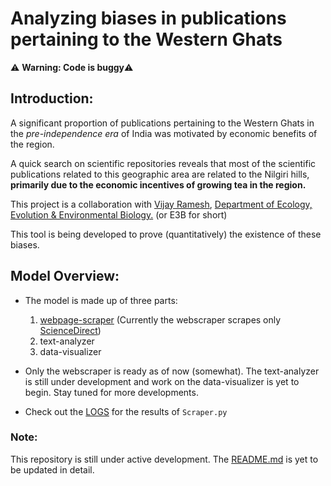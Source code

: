 
# Analyzing biases in publications pertaining to the Western Ghats

:warning: <strong>Warning: Code is buggy</strong>:warning:


## Introduction:

A significant proportion of publications pertaining to the Western Ghats in the <em>pre-independence era</em> of India was motivated by economic benefits of the region.

A quick search on scientific repositories reveals that most of the scientific publications related to this geographic area are related to the Nilgiri hills, <strong>primarily due to the economic incentives of growing tea in the region.</strong>

This project is a collaboration with <a title="Vijay" href="https://evolecol.weebly.com/" target="_blank">Vijay Ramesh</a>, <a title="E3B" href="http://e3b.columbia.edu/" target="_blank">Department of Ecology, Evolution & Environmental Biology.</a> (or E3B for short)

This tool is being developed to prove (quantitatively) the existence of these biases.

## Model Overview:
- The model is made up of three parts:
	1.  <a title="Scraper" href="https://github.com/SarthakJShetty/Bias/blob/master/Scraper.py">webpage-scraper</a> (Currently the webscraper scrapes only <a href="www.ScienceDirect.com" title="ScienceDirect">ScienceDirect</a>)
	2.  text-analyzer 
	3.  data-visualizer
	
- Only the webscraper is ready as of now (somewhat). The text-analyzer is still under development and work on the data-visualizer is yet to begin. Stay tuned for more developments.
- Check out the <a title="LOGS" href="https://github.com/SarthakJShetty/Bias/tree/master/LOGS">LOGS</a> for the results of ```Scraper.py```

### Note:
This repository is still under active development. The <a title="README" href="https://github.com/SarthakJShetty/Bias">README.md</a> is yet to be updated in detail.